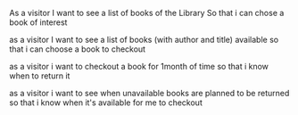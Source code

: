 As a visitor 
I want to see a list of books of the Library
So that i can chose a book of interest

as a visitor
I want to see a list of books (with author and title) available 
so that i can choose a book to checkout

as a visitor
i want to checkout a book for 1month of time
so that i know when to return it

as a visitor
i want to see when unavailable books are planned to be returned
so that i know when it's available for me to checkout


